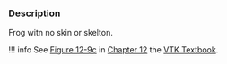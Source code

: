 ### Description

Frog witn no skin or skelton.

!!! info
    See [Figure 12-9c](/VTKBook/12Chapter12/#Figure%2012-9c) in [Chapter 12](/VTKBook/12Chapter12) the [VTK Textbook](/VTKBook/01Chapter1).
